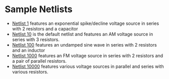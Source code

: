 # Sample Netlists

* [Netlist 1](/Sample%20Netlists/test_netlist_1.cir) features an exponential spike/decline voltage source in series with 2 resistors and a capacitor
* [Netlist 10](/Sample%20Netlists/test_netlist_10.cir) is the default netlist and features an AM voltage source in series with 3 resistors.
* [Netlist 100](/Sample%20Netlists/test_netlist_100.cir) features an undamped sine wave in series with 2 resistors and an inductor
* [Netlist 1000](/Sample%20Netlists/test_netlist_1000.cir) features an FM voltage source in series with 2 resistors and a pair of parallel resistors.
* [Netlist 10000](/Sample%20Netlists/test_netlist_10000.cir) features various voltage sources in parallel and series with various resistors.
